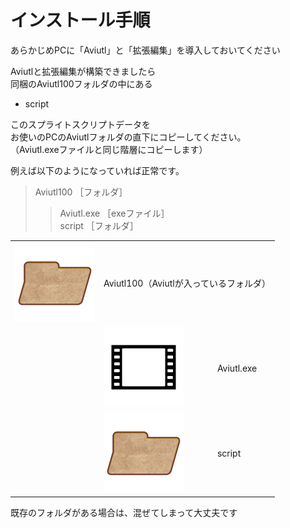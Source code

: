 # インストール手順

あらかじめPCに「Aviutl」と「拡張編集」を導入しておいてください

Aviutlと拡張編集が構築できましたら  
同梱のAviutl100フォルダの中にある

- script

このスプライトスクリプトデータを  
お使いのPCのAviutlフォルダの直下にコピーしてください。  
（Aviutl.exeファイルと同じ階層にコピーします）

例えば以下のようになっていれば正常です。
> Aviutl100 ［フォルダ］
>> Aviutl.exe ［exeファイル］  
>> script ［フォルダ］  

<table class="file-tree">
  <tbody>
    <tr>
      <td><img src="img/icon_folder.png"></td>
      <td colspan="2">Aviutl100（Aviutlが入っているフォルダ）</td>
    </tr>
    <tr>
      <td></td>
      <td><img src="img/icon_aviutl.png"></td>
      <td>Aviutl.exe</td>
    </tr>
    <tr>
      <td></td>
      <td><img src="img/icon_folder.png"></td>
      <td>script</td>
    </tr>
  </tbody>
</table>

既存のフォルダがある場合は、混ぜてしまって大丈夫です
